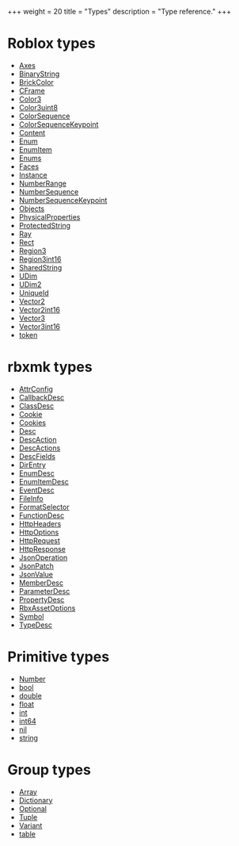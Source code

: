 +++
weight = 20
title = "Types"
description = "Type reference."
+++

<div class="flexzone">
<!-- REGION:types -->
<div>

# Roblox types
- [Axes](/api/types/Axes)
- [BinaryString](/api/types/BinaryString)
- [BrickColor](/api/types/BrickColor)
- [CFrame](/api/types/CFrame)
- [Color3](/api/types/Color3)
- [Color3uint8](/api/types/Color3uint8)
- [ColorSequence](/api/types/ColorSequence)
- [ColorSequenceKeypoint](/api/types/ColorSequenceKeypoint)
- [Content](/api/types/Content)
- [Enum](/api/types/Enum)
- [EnumItem](/api/types/EnumItem)
- [Enums](/api/types/Enums)
- [Faces](/api/types/Faces)
- [Instance](/api/types/Instance)
- [NumberRange](/api/types/NumberRange)
- [NumberSequence](/api/types/NumberSequence)
- [NumberSequenceKeypoint](/api/types/NumberSequenceKeypoint)
- [Objects](/api/types/Objects)
- [PhysicalProperties](/api/types/PhysicalProperties)
- [ProtectedString](/api/types/ProtectedString)
- [Ray](/api/types/Ray)
- [Rect](/api/types/Rect)
- [Region3](/api/types/Region3)
- [Region3int16](/api/types/Region3int16)
- [SharedString](/api/types/SharedString)
- [UDim](/api/types/UDim)
- [UDim2](/api/types/UDim2)
- [UniqueId](/api/types/UniqueId)
- [Vector2](/api/types/Vector2)
- [Vector2int16](/api/types/Vector2int16)
- [Vector3](/api/types/Vector3)
- [Vector3int16](/api/types/Vector3int16)
- [token](/api/types/token)

</div>
<div>

# rbxmk types
- [AttrConfig](/api/types/AttrConfig)
- [CallbackDesc](/api/types/CallbackDesc)
- [ClassDesc](/api/types/ClassDesc)
- [Cookie](/api/types/Cookie)
- [Cookies](/api/types/Cookies)
- [Desc](/api/types/Desc)
- [DescAction](/api/types/DescAction)
- [DescActions](/api/types/DescActions)
- [DescFields](/api/types/DescFields)
- [DirEntry](/api/types/DirEntry)
- [EnumDesc](/api/types/EnumDesc)
- [EnumItemDesc](/api/types/EnumItemDesc)
- [EventDesc](/api/types/EventDesc)
- [FileInfo](/api/types/FileInfo)
- [FormatSelector](/api/types/FormatSelector)
- [FunctionDesc](/api/types/FunctionDesc)
- [HttpHeaders](/api/types/HttpHeaders)
- [HttpOptions](/api/types/HttpOptions)
- [HttpRequest](/api/types/HttpRequest)
- [HttpResponse](/api/types/HttpResponse)
- [JsonOperation](/api/types/JsonOperation)
- [JsonPatch](/api/types/JsonPatch)
- [JsonValue](/api/types/JsonValue)
- [MemberDesc](/api/types/MemberDesc)
- [ParameterDesc](/api/types/ParameterDesc)
- [PropertyDesc](/api/types/PropertyDesc)
- [RbxAssetOptions](/api/types/RbxAssetOptions)
- [Symbol](/api/types/Symbol)
- [TypeDesc](/api/types/TypeDesc)

</div>
<div>

# Primitive types
- [Number](/api/types/Number)
- [bool](/api/types/bool)
- [double](/api/types/double)
- [float](/api/types/float)
- [int](/api/types/int)
- [int64](/api/types/int64)
- [nil](/api/types/nil)
- [string](/api/types/string)

</div>
<div>

# Group types
- [Array](/api/types/Array)
- [Dictionary](/api/types/Dictionary)
- [Optional](/api/types/Optional)
- [Tuple](/api/types/Tuple)
- [Variant](/api/types/Variant)
- [table](/api/types/table)

</div>
<!-- /REGION:types -->
</div>
